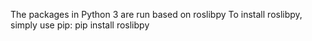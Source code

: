 The packages in Python 3 are run based on roslibpy
To install roslibpy, simply use pip:
pip install roslibpy